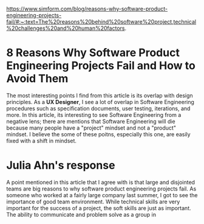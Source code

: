 https://www.simform.com/blog/reasons-why-software-product-engineering-projects-fail/#:~:text=The%20reasons%20behind%20software%20project,technical%20challenges%20and%20human%20factors.

# 8 Reasons Why Software Product Engineering Projects Fail and How to Avoid Them

The most interesting points I find from this article is its overlap with design principles. As a **UX Designer**, I see a lot of overlap in Software Engineering procedures such as specification documents, user testing, iterations, and more. In this article, its interesting to see Software Engineering from a negative lens; there are mentions that Software Engineering will die because many people have a "project" mindset and not a "product" mindset. I believe the some of these poitns, especially this one, are easily fixed with a shift in mindset.

# Julia Ahn's response

A point mentioned in this article that I agree with is that large and disjointed teams are big reasons to why software product engineering projects fail. As someone who worked at a fairly large company last summer, I got to see the importance of good team environment. While technical skills are very important for the success of a project, the soft skills are just as important. The ability to communicate and problem solve as a group in
